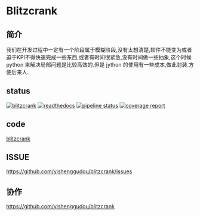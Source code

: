 # Blitzcrank

## 简介

我们在开发过程中一定有一个阶段属于模糊阶段,没有太想清楚,软件不能变为或者迫于KPI不得快速完成一些东西,或者有时间很紧急,没有时间做一些抽象,这个时候 python 来解决局部问题是比较高效的.但是 jython 的使用有一些成本,做此封装.方便后来人.


## status

[![blitzcrank](https://travis-ci.com/yishenggudou/blitzcrank.svg?branch=master)](https://travis-ci.com/yishenggudou/blitzcrank)
[![readthedocs](https://readthedocs.org/projects/blitzcrank/badge/?version=latest)](https://blitzcrank.readthedocs.io/zh_CN/latest/)
[![pipeline status](https://gitlab.com/yishenggudou/blitzcrank/badges/master/pipeline.svg)](https://gitlab.com/yishenggudou/blitzcrank/commits/master)
[![coverage report](https://gitlab.com/yishenggudou/blitzcrank/badges/master/coverage.svg)](https://gitlab.com/yishenggudou/blitzcrank/commits/master)

    
## code

[blitzcrank](https://github.com/yishenggudou/blitzcrank)    
    
    
## ISSUE

https://github.com/yishenggudou/blitzcrank/issues

## 协作

https://github.com/yishenggudou/blitzcrank


